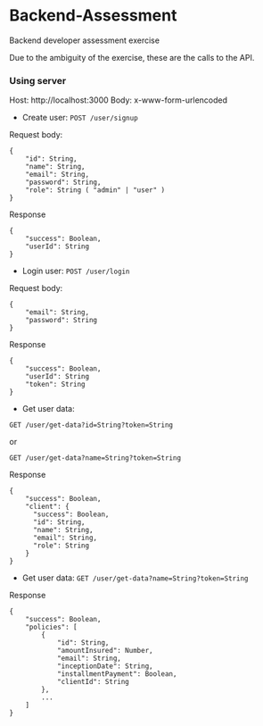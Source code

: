 # Backend-Assessment
Backend developer assessment exercise

Due to the ambiguity of the exercise, these are the calls to the API.

### Using server

Host: http://localhost:3000
Body: x-www-form-urlencoded

- Create user: ```POST /user/signup```

Request body:
```
{
    "id": String, 
    "name": String,
    "email": String,
    "password": String,
    "role": String ( "admin" | "user" )
} 
```

Response
```
{
    "success": Boolean,
    "userId": String
}
```

- Login user: ```POST /user/login```

Request body:
```
{
    "email": String,
    "password": String
} 
```

Response
```
{
    "success": Boolean,
    "userId": String
    "token": String
}
```

- Get user data:

```GET /user/get-data?id=String?token=String```

or

```GET /user/get-data?name=String?token=String```

Response
```
{
    "success": Boolean,
    "client": {
      "success": Boolean,
      "id": String,
      "name": String,
      "email": String,
      "role": String
    }
}
```

- Get user data: ```GET /user/get-data?name=String?token=String```

Response
```
{
    "success": Boolean,
    "policies": [
        {
            "id": String,
            "amountInsured": Number,
            "email": String,
            "inceptionDate": String,
            "installmentPayment": Boolean,
            "clientId": String
        },
        ...
    ]
}
```